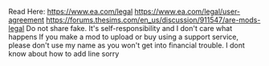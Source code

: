 Read Here:
https://www.ea.com/legal
https://www.ea.com/legal/user-agreement
https://forums.thesims.com/en_us/discussion/911547/are-mods-legal
Do not share fake.
It's self-responsibility and I don't care what happens
If you make a mod to upload or buy using a support service, please don't use my name as you won't get into financial trouble.
I dont know about how to add line sorry
